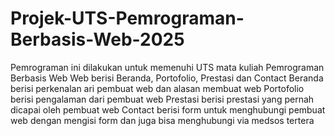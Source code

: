 # Projek-UTS-Pemrograman-Berbasis-Web-2025
Pemrograman ini dilakukan untuk memenuhi UTS mata kuliah Pemrograman Berbasis Web
Web berisi Beranda, Portofolio, Prestasi dan Contact
Beranda berisi perkenalan ari pembuat web dan alasan membuat web 
Portofolio berisi pengalaman dari pembuat web 
Prestasi berisi prestasi yang pernah dicapai oleh pembuat web
Contact berisi form untuk menghubungi pembuat web dengan mengisi form dan juga bisa menghubungi via medsos tertera
